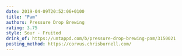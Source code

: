```yaml
---
date: 2019-04-09T20:52:06+0100
title: "Pam"
authors: Pressure Drop Brewing
rating: 3.75
style: Sour - Fruited
drink_of: https://untappd.com/b/pressure-drop-brewing-pam/3150021
posting_method: https://corvus.chrisburnell.com/
---
```

